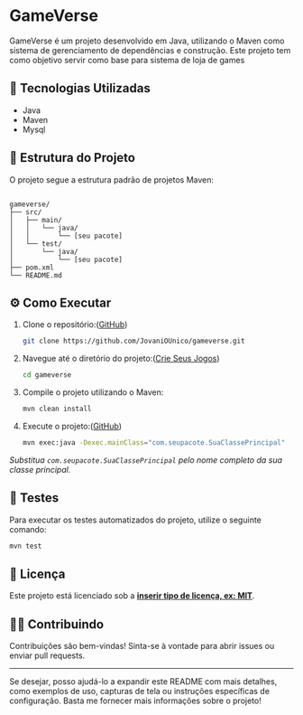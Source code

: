 

# GameVerse

GameVerse é um projeto desenvolvido em Java, utilizando o Maven como sistema de gerenciamento de dependências e construção. Este projeto tem como objetivo servir como base para sistema de loja de games

## 🚀 Tecnologias Utilizadas

* Java
* Maven
* Mysql

## 📁 Estrutura do Projeto

O projeto segue a estrutura padrão de projetos Maven:

```

gameverse/
├── src/
│   ├── main/
│   │   └── java/
│   │       └── [seu pacote]
│   └── test/
│       └── java/
│           └── [seu pacote]
├── pom.xml
└── README.md
```



## ⚙️ Como Executar

1. Clone o repositório:([GitHub][2])

   ```bash
   git clone https://github.com/JovaniOUnico/gameverse.git
   ```



2. Navegue até o diretório do projeto:([Crie Seus Jogos][3])

   ```bash
   cd gameverse
   ```



3. Compile o projeto utilizando o Maven:

   ```bash
   mvn clean install
   ```



4. Execute o projeto:([GitHub][4])

   ```bash
   mvn exec:java -Dexec.mainClass="com.seupacote.SuaClassePrincipal"
   ```



*Substitua `com.seupacote.SuaClassePrincipal` pelo nome completo da sua classe principal.*

## 🧪 Testes

Para executar os testes automatizados do projeto, utilize o seguinte comando:

```bash
mvn test
```



## 📄 Licença

Este projeto está licenciado sob a [**inserir tipo de licença, ex: MIT**](LICENSE).

## 🙋‍♂️ Contribuindo

Contribuições são bem-vindas! Sinta-se à vontade para abrir issues ou enviar pull requests.

---

Se desejar, posso ajudá-lo a expandir este README com mais detalhes, como exemplos de uso, capturas de tela ou instruções específicas de configuração. Basta me fornecer mais informações sobre o projeto!

[1]: https://learn.microsoft.com/en-us/visualstudio/get-started/tutorial-open-project-from-repo?view=vs-2022&utm_source=chatgpt.com "Open project from repo in Visual Studio ..."
[2]: https://github.com/Game-Verse/GameVerse?utm_source=chatgpt.com "GitHub - Game-Verse/GameVerse"
[3]: https://www.crieseusjogos.com.br/github-com-unity/?utm_source=chatgpt.com "GITHUB COM UNITY | COMO USAR - Crie Seus Jogos"
[4]: https://github.com/Praneetha-NM/GameVerse?utm_source=chatgpt.com "GitHub - Praneetha-NM/GameVerse: GameVerse is a gaming application that lets users play a variety of classic games, including 2048, Breakout, Tetris, and Wordle. The application is designed for an engaging gaming experience, using React for the frontend, Node.js for the backend, and MongoDB for data storage."
